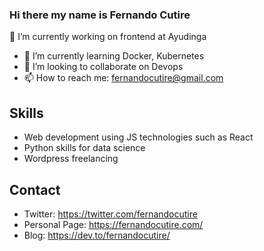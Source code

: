 
### Hi there my name is Fernando Cutire

🔭 I’m currently working on frontend at Ayudinga
- 🌱 I’m currently learning Docker, Kubernetes
- 👯 I’m looking to collaborate on Devops 
- 📫 How to reach me: fernandocutire@gmail.com


## Skills
- Web development using JS technologies such as React
- Python skills for data science
- Wordpress freelancing

## Contact
* Twitter: https://twitter.com/fernandocutire
* Personal Page: https://fernandocutire.com/
* Blog: https://dev.to/fernandocutire/

<!--
**FernandoCutire/FernandoCutire** is a ✨ _special_ ✨ repository because its `README.md` (this file) appears on your GitHub profile.

Here are some ideas to get you started:

- 🔭 I’m currently working on ...
- 🌱 I’m currently learning ...
- 👯 I’m looking to collaborate on ...
- 🤔 I’m looking for help with ...
- 💬 Ask me about ...
- 📫 How to reach me: ...
- 😄 Pronouns: ...
- ⚡ Fun fact: ...
-->
